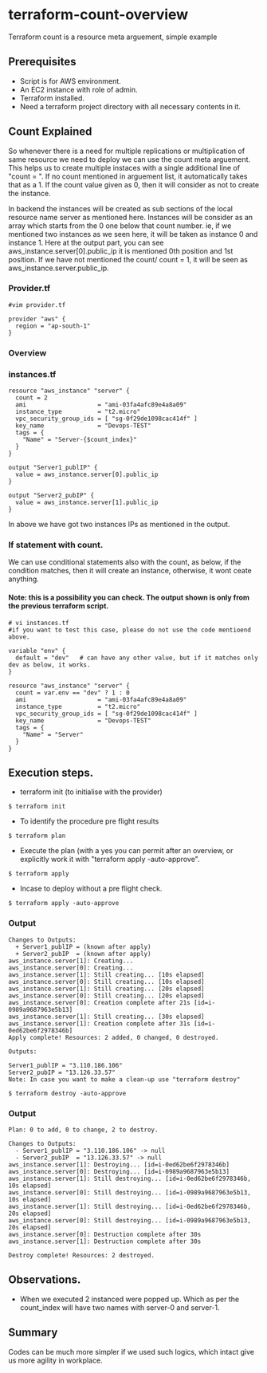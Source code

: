 # terraform-count-overview
Terraform count is a resource meta arguement, simple example

## Prerequisites
- Script is for AWS environment.
- An EC2 instance with role of admin. 
- Terraform installed.
- Need a terraform project directory with all necessary contents in it. 

## Count Explained

So whenever there is a need for multiple replications or multiplication of same resource we need to deploy we can use the count meta arguement. This helps us to create multiple instaces with a single additional line of "count = <value>". If no count mentioned in arguement list, it automatically takes that as a 1. If the count value given as 0, then it will consider as not to create the instance.
  
In backend the instances will be created as sub sections of the local resource name server as mentioned here. Instances will be consider as an array which starts from the 0 one below that count number. ie, if we mentioned two instances as we seen here, it will be taken as instance 0 and instance 1. Here at the output part, you can see aws_instance.server[0].public_ip it is mentioned 0th position and 1st position. If we have not mentioned the count/ count = 1, it will be seen as aws_instance.server.public_ip.

### Provider.tf
```
#vim provider.tf

provider "aws" {
  region = "ap-south-1"
}
```  
### Overview

### instances.tf

```
resource "aws_instance" "server" {
  count = 2
  ami                    = "ami-03fa4afc89e4a8a09"
  instance_type          = "t2.micro"
  vpc_security_group_ids = [ "sg-0f29de1098cac414f" ]
  key_name               = "Devops-TEST"
  tags = {
    "Name" = "Server-{$count_index}"
  }
}

output "Server1_publIP" {
  value = aws_instance.server[0].public_ip
}

output "Server2_pubIP" {
  value = aws_instance.server[1].public_ip
}
```
In above we have got two instances IPs as mentioned in the output. 

### If statement with count.

We can use conditional statements also with the count, as below, if the condition matches, then it will create an instance, otherwise, it wont ceate anything.
#### Note: this is a possibility you can check. The output shown is only from the previous terraform script.
```
# vi instances.tf
#if you want to test this case, please do not use the code mentioend above.
  
variable "env" {
  default = "dev"   # can have any other value, but if it matches only dev as below, it works.
}

resource "aws_instance" "server" {
  count = var.env == "dev" ? 1 : 0
  ami                    = "ami-03fa4afc89e4a8a09"
  instance_type          = "t2.micro"
  vpc_security_group_ids = [ "sg-0f29de1098cac414f" ]
  key_name               = "Devops-TEST"
  tags = {
    "Name" = "Server"
  }
}
```
  
  
## Execution steps.
- terraform init (to initialise with the provider)
```
$ terraform init 
```
- To identify the procedure pre flight results
```
$ terraform plan 
```
- Execute the plan (with a yes you can permit after an overview, or explicitly work it with "terraform apply -auto-approve".
```
$ terraform apply 
```
- Incase to deploy without a pre flight check.
```
$ terraform apply -auto-approve 
```
  
### Output

```
Changes to Outputs:
  + Server1_publIP = (known after apply)
  + Server2_pubIP  = (known after apply)
aws_instance.server[1]: Creating...
aws_instance.server[0]: Creating...
aws_instance.server[1]: Still creating... [10s elapsed]
aws_instance.server[0]: Still creating... [10s elapsed]
aws_instance.server[1]: Still creating... [20s elapsed]
aws_instance.server[0]: Still creating... [20s elapsed]
aws_instance.server[0]: Creation complete after 21s [id=i-0989a9687963e5b13]
aws_instance.server[1]: Still creating... [30s elapsed]
aws_instance.server[1]: Creation complete after 31s [id=i-0ed62be6f2978346b]
Apply complete! Resources: 2 added, 0 changed, 0 destroyed.

Outputs:

Server1_publIP = "3.110.186.106"
Server2_pubIP = "13.126.33.57"
Note: In case you want to make a clean-up use "terraform destroy"
```
```
$ terraform destroy -auto-approve
```
### Output
```
Plan: 0 to add, 0 to change, 2 to destroy.

Changes to Outputs:
  - Server1_publIP = "3.110.186.106" -> null
  - Server2_pubIP  = "13.126.33.57" -> null
aws_instance.server[1]: Destroying... [id=i-0ed62be6f2978346b]
aws_instance.server[0]: Destroying... [id=i-0989a9687963e5b13]
aws_instance.server[1]: Still destroying... [id=i-0ed62be6f2978346b, 10s elapsed]
aws_instance.server[0]: Still destroying... [id=i-0989a9687963e5b13, 10s elapsed]
aws_instance.server[1]: Still destroying... [id=i-0ed62be6f2978346b, 20s elapsed]
aws_instance.server[0]: Still destroying... [id=i-0989a9687963e5b13, 20s elapsed]
aws_instance.server[0]: Destruction complete after 30s
aws_instance.server[1]: Destruction complete after 30s

Destroy complete! Resources: 2 destroyed.
```

## Observations.
- When we executed 2 instanced were popped up. Which as per the count_index will have two names with server-0 and server-1.

## Summary

Codes can be much more simpler if we used such logics, which intact give us more agility in workplace.

